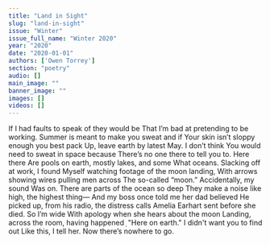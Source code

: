 ```yaml
---
title: "Land in Sight"
slug: "land-in-sight"
issue: "Winter"
issue_full_name: "Winter 2020"
year: "2020"
date: "2020-01-01"
authors: ['Owen Torrey']
section: "poetry"
audio: []
main_image: ""
banner_image: ""
images: []
videos: []
---
```


If I had faults to speak of they would be
That I’m bad at pretending to be working.
Summer is meant to make you sweat and if
Your skin isn’t sloppy enough you best pack
Up, leave earth by latest May. I don’t think
You would need to sweat in space because
There’s no one there to tell you to. Here there
Are pools on earth, mostly lakes, and some
What oceans. Slacking off at work, I found
Myself watching footage of the moon landing,
With arrows showing wires pulling men across
The so-called “moon.” Accidentally, my sound
Was on. There are parts of the ocean so deep
They make a noise like high, the highest thing—
And my boss once told me her dad believed
He picked up, from his radio, the distress calls
Amelia Earhart sent before she died. So I’m wide
With apology when she hears about the moon
Landing, across the room, having happened ֥
"Here on earth." I didn't want you to find out
Like this, I tell her. Now there’s nowhere to go.
